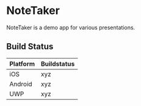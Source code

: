 # NoteTaker

NoteTaker is a demo app for various presentations.

## Build Status

| Platform | Buildstatus |
|----------|-------------|
| iOS | xyz |
| Android | xyz |
| UWP | xyz |
